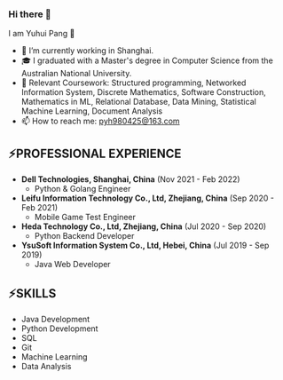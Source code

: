 ### Hi there 👋

I am Yuhui Pang 🌱

- 🔭 I’m currently working in Shanghai.
- 🎓 I graduated with a Master's degree in Computer Science from the Australian National University.
- 📖 Relevant Coursework: Structured programming, Networked Information System, Discrete Mathematics, Software
Construction, Mathematics in ML, Relational Database, Data Mining, Statistical Machine Learning, Document Analysis
- 📫 How to reach me: pyh980425@163.com

<!--
**pyh1998/pyh1998** is a ✨ _special_ ✨ repository because its `README.md` (this file) appears on your GitHub profile.

Here are some ideas to get you started:

- 🔭 I’m currently working on ...
- 🌱 I’m currently learning ...
- 👯 I’m looking to collaborate on ...
- 🤔 I’m looking for help with ...
- 💬 Ask me about ...
- 📫 How to reach me: ...
- 😄 Pronouns: ...
- ⚡ Fun fact: ...
-->


<!--![Github stats]( https://github-readme-stats.vercel.app/api?username=pyh1998&theme=highcontrast&show_icons=true&count_private=true )

![Top Languages Card](https://github-readme-stats.vercel.app/api/top-langs/?username=shinokada)-->

## ⚡PROFESSIONAL EXPERIENCE
- **Dell Technologies, Shanghai, China** (Nov 2021 - Feb 2022)
  - Python & Golang Engineer
- **Leifu Information Technology Co., Ltd, Zhejiang, China** (Sep 2020 - Feb 2021)
  - Mobile Game Test Engineer
- **Heda Technology Co., Ltd, Zhejiang, China** (Jul 2020 - Sep 2020)
  - Python Backend Developer
- **YsuSoft Information System Co., Ltd, Hebei, China** (Jul 2019 - Sep 2019)
  - Java Web Developer
  
## ⚡SKILLS
- Java Development
- Python Development
- SQL
- Git
- Machine Learning
- Data Analysis

